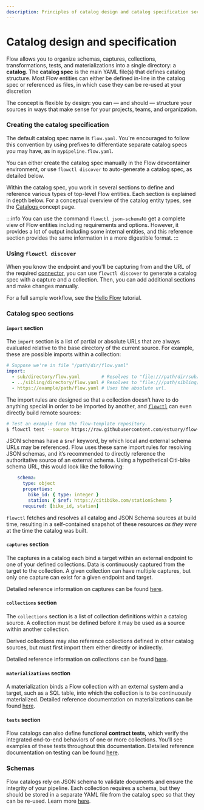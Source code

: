 ```yaml
---
description: Principles of catalog design and catalog specification sections
---
```


# Catalog design and specification

Flow allows you to organize schemas, captures, collections, transformations, tests, and materializations into a single directory: a **catalog**. The **catalog spec** is the main YAML file(s) that defines catalog structure. Most Flow entities can either be defined in-line in the catalog spec or referenced as files, in which case they can be re-used at your discretion

The concept is flexible by design: you can — and should — structure your sources in ways that make sense for your projects, teams, and organization.&#x20;

### Creating the catalog specification

The default catalog spec name is `flow.yaml`. You're encouraged to follow this convention by using prefixes to differentiate separate catalog specs you may have, as in `mypipeline.flow.yaml`.&#x20;

You can either create the catalog spec manually in the Flow devcontainer environment, or use `flowctl discover` to auto-generate a catalog spec, as detailed below.

Within the catalog spec, you work in several sections to define and reference various types of top-level Flow entities. Each section is explained in depth below. For a conceptual overview of the catalog entity types, see the [Catalogs ](../../concepts/catalog-entities/)concept page.&#x20;

:::info
You can use the command `flowctl json-schema`to get a complete view of Flow entities including requirements and options. However, it provides a lot of output including some internal entities, and this reference section provides the same information in a more digestible format.
:::

### Using `flowctl discover`

When you know the endpoint and you'll be capturing from and the URL of the required [connector](captures/endpoint-configurations.md), you can use `flowctl discover` to generate a catalog spec with a capture and a collection. Then, you can add additional sections and make changes manually.&#x20;

For a full sample workflow, see the [Hello Flow](../../getting-started/flow-tutorials/hello-flow.md) tutorial.

### Catalog spec sections

#### `import` section

The `import` section is a list of partial or absolute URLs that are always evaluated relative to the base directory of the current source. For example, these are possible imports within a collection:

```yaml
# Suppose we're in file "/path/dir/flow.yaml"
import:
  - sub/directory/flow.yaml        # Resolves to "file:///path/dir/sub/directory/flow.yaml".
  - ../sibling/directory/flow.yaml # Resolves to "file:///path/sibling/directory/flow.yaml".
  - https://example/path/flow.yaml # Uses the absolute url.
```

The import rules are designed so that a collection doesn’t have to do anything special in order to be imported by another, and [`flowctl`](../../concepts/flowctl.md) can even directly build remote sources:

```bash
# Test an example from the flow-template repository.
$ flowctl test --source https://raw.githubusercontent.com/estuary/flow-template/main/word-counts.flow.yaml
```

JSON schemas have a `$ref` keyword, by which local and external schema URLs may be referenced. Flow uses these same import rules for resolving JSON schemas, and it’s recommended to directly reference the authoritative source of an external schema. Using a hypothetical Citi-bike schema URL, this would look like the following:

```yaml
    schema:
      type: object
      properties:
        bike_id: { type: integer }
        station: { $ref: https://citibike.com/stationSchema }
      required: [bike_id, station]
```

`flowctl` fetches and resolves all catalog and JSON Schema sources at build time, resulting in a self-contained snapshot of these resources _as they were_ at the time the catalog was built.

#### `captures` section

The captures in a catalog each bind a target within an external endpoint to one of your defined collections. Data is continuously captured from the target to the collection. A given collection can have multiple captures, but only one capture can exist for a given endpoint and target.

Detailed reference information on captures can be found [here](../../concepts/catalog-entities/captures.md).

#### `collections` section

The `collections` section is a list of collection definitions within a catalog source. A collection must be defined before it may be used as a source within another collection.

Derived collections may also reference collections defined in other catalog sources, but must first import them either directly or indirectly.&#x20;

Detailed reference information on collections can be found [here](collections.md).

#### `materializations` section

A materialization binds a Flow collection with an external system and a target, such as a SQL table, into which the collection is to be continuously materialized. Detailed reference documentation on materializations can be found [here](materialization/).

#### **`tests` section**

Flow catalogs can also define functional **contract tests,** which verify the integrated end-to-end behaviors of one or more collections. You’ll see examples of these tests throughout this documentation. Detailed reference documentation on testing can be found [here](tests.md).

### Schemas

Flow catalogs rely on JSON schema to validate documents and ensure the integrity of your pipeline. Each collection requires a schema, but they should be stored in a separate YAML file from the catalog spec so that they can be re-used. Learn more [here](schemas-and-data-reductions.md).

